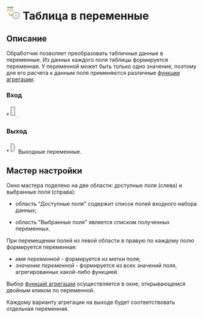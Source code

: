 # ![](../../media/app/icons/component_18/component_default-40.svg) Таблица в переменные

## Описание

Обработчик позволяет преобразовать табличные данные в переменные. Из данных каждого поля таблицы формируется переменная. У переменной может быть только одно значение, поэтому для его расчета к данным поля применяются различные [функции агрегации](../aggregation_functions.md).

### Вход

   *![](../../media/app/icons/ports/output_table_inactive.svg).

### Выход

   *![](../../media/app/icons/ports/output_variable_inactive.svg) Выходные переменные.

## Мастер настройки

Окно мастера поделено на две области:  доступные  поля (слева) и выбранные поля (справа):

* область "Доступные поля"  содержит список полей входного набора данных;

* область "Выбранные поля" является списком полученных переменных.

При перемещении полей из левой области в правую по каждому полю формируется переменная:

* *имя переменной* - формируется из метки поля;
* *значение переменной* - формируется из всех значений поля, агрегированных какой-либо функцией.

Выбор [функций агрегации](../aggregation_functions.md) осуществляется в окне, открывающемся двойным кликом по переменной.

Каждому варианту агрегации на выходе будет соответствовать отдельная переменная.
